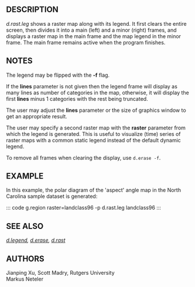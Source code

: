 ## DESCRIPTION

*d.rast.leg* shows a raster map along with its legend. It first clears
the entire screen, then divides it into a main (left) and a minor
(right) frames, and displays a raster map in the main frame and the map
legend in the minor frame. The main frame remains active when the
program finishes.

## NOTES

The legend may be flipped with the **-f** flag.

If the **lines** parameter is not given then the legend frame will
display as many lines as number of categories in the map, otherwise, it
will display the first **lines** minus 1 categories with the rest being
truncated.

The user may adjust the **lines** parameter or the size of graphics
window to get an appropriate result.

The user may specify a second raster map with the **raster** parameter
from which the legend is generated. This is useful to visualize (time)
series of raster maps with a common static legend instead of the default
dynamic legend.

To remove all frames when clearing the display, use `d.erase -f`.

## EXAMPLE

In this example, the polar diagram of the \'aspect\' angle map in the
North Carolina sample dataset is generated:

::: code
    g.region raster=landclass96 -p
    d.rast.leg landclass96
:::

## SEE ALSO

*[d.legend](d.legend.html), [d.erase](d.erase.html),
[d.rast](d.rast.html)*

## AUTHORS

Jianping Xu, Scott Madry, Rutgers University\
Markus Neteler
